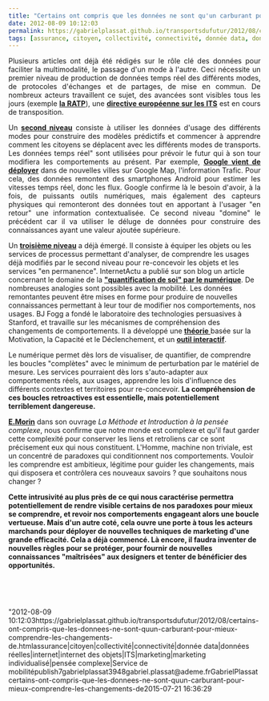 ```yaml
---
title: "Certains ont compris que les données ne sont qu'un carburant pour mieux comprendre les changements de comportements"
date: 2012-08-09 10:12:03
permalink: https://gabrielplassat.github.io/transportsdufutur/2012/08/certains-ont-compris-que-les-donnees-ne-sont-quun-carburant-pour-mieux-comprendre-les-changements-de.html
tags: [assurance, citoyen, collectivité, connectivité, donnée data, données réelles, internet, internet des objets, ITS, marketing, marketing individualisé, pensée complexe, Service de mobilité]
---
```


<p style="text-align: justify">Plusieurs articles ont déjà été rédigés sur le rôle clé des données pour faciliter la multimodalité, le passage d'un mode à l'autre. Ceci nécessite un premier niveau de production de données temps réel des différents modes, de protocoles d'échanges et de partages, de mise en commun. De nombreux acteurs travaillent ce sujet, des avancées sont visibles tous les jours (exemple <a href="http://www.ratp.fr/de/ratp/r_70350/open-data/" target="_blank"><strong>la RATP</strong></a>), une <a href="http://ec.europa.eu/transport/its/road/action_plan/action_plan_en.htm" target="_blank"><strong>directive européenne sur les ITS</strong></a> est en cours de transposition.</p> <p style="text-align: justify">Un <a href="https://gabrielplassat.github.io/transportsdufutur/2012/06/les-donnees-peuvent-changer-nos-pratiques-et-notre-rapport-aux-autres.html" target="_blank"><strong>second niveau</strong></a> consiste à utiliser les données d'usage des différents modes pour construire des modèles prédictifs et commencer à apprendre comment les citoyens se déplacent avec les différents modes de transports. Les données temps réel" sont utilisées pour prévoir le futur qui à son tour modifiera les comportements au présent. Par exemple, <a href=""http://www.technologyreview.com/news/428732/androids-rise-helps-google-grow-its-traffic/"" target=""_blank""><strong>Google vient de déployer</strong></a> dans de nouvelles villes sur Google Map, l'information Trafic. Pour cela, des données remontent des smartphones Android pour estimer les vitesses temps réel, donc les flux. Google confirme là le besoin d'avoir, à la fois, de puissants outils numériques, mais également des capteurs physiques qui remonteront des données tout en apportant à l'usager "en retour" une information contextualisée. Ce second niveau "domine" le précédent car il va utiliser le déluge de données pour construire des connaissances ayant une valeur ajoutée supérieure.</p> <p style=""text-align: justify"">Un <a href="https://gabrielplassat.github.io/transportsdufutur/2012/03/metanote-13-les-innovations-cles-dans-les-transports-les-services-de-mobilites-et-les-chaines-logist.html"" target=""_blank""><strong>troisième niveau</strong></a> a déjà émergé. Il consiste à équiper les objets ou les services de processus permettant d'analyser, de comprendre les usages déjà modifiés par le second niveau pour re-concevoir les objets et les services "en permanence". InternetActu a publié sur son blog un article concernant le domaine de la <a href=""http://internetactu.blog.lemonde.fr/2012/08/07/de-la-mesure-de-soi-23-des-outils-au-service-de-soi/"" target=""_blank""><strong>"quantification de soi" par le numérique</strong></a>. De nombreuses analogies sont possibles avec la mobilité. Les données remontantes peuvent être mises en forme pour produire de nouvelles connaissances permettant à leur tour de modifier nos comportements, nos usages. BJ Fogg a fondé le laboratoire des technologies persuasives à Stanford,  et travaille sur les mécanismes de compréhension des changements de  comportements. Il a développé une <a href=""http://www.behaviormodel.org/"" target=""_blank""><strong>théorie</strong> </a>basée sur la Motivation, la Capacité et le Déclenchement, et un <a href=""http://www.behaviorwizard.org/wp/"" target=""_blank""><strong>outil interactif</strong></a>. </p>  <!--more-->   <p style=""text-align: justify""><a class=""asset-img-link"" href="https://gabrielplassat.github.io/transportsdufutur/wp-content/uploads/sites/6/old/6a0120a66d2ad4970b01774403519e970d-pi.jpg""><img alt=""Pasted-graphic"" class=""asset  asset-image at-xid-6a0120a66d2ad4970b01774403519e970d"" src=""/wp-content/uploads/sites/6/old/6a0120a66d2ad4970b01774403519e970d-500wi.jpg"" style=""margin-left: automargin-right: auto"" title=""Pasted-graphic"" /></a><br />Le numérique permet dès lors de visualiser, de quantifier, de comprendre les boucles "complètes" avec le minimum de perturbation par le matériel de mesure. Les services pourraient dès lors s'auto-adapter aux comportements réels, aux usages, apprendre les lois d'influence des différents contextes et territoires pour re-concevoir. <strong>La compréhension de ces boucles retroactives est essentielle, mais potentiellement terriblement dangereuse.</strong></p> <p style=""text-align: justify""><a href="https://gabrielplassat.github.io/transportsdufutur/2011/04/metanote-tdf-11-transports-mobilites-introduction-a-la-pensee-complexe.html"" target=""_blank""><strong>E.Morin</strong></a> dans son ouvrage <em>La Méthode et Introduction à la pensée complexe</em>, nous confirme que notre monde est complexe et qu'il faut garder cette complexité pour conserver les liens et retroliens car ce sont précisement eux qui nous constituent. L'Homme, machine non triviale, est un concentré de paradoxes qui conditionnent nos comportements. Vouloir les comprendre est ambitieux, légitime pour guider les changements, mais qui disposera et contrôlera ces nouveaux savoirs ? que souhaitons nous changer ?</p> <p style=""text-align: justify""><strong>Cette intrusivité au plus près de ce qui nous caractérise permettra potentiellement de rendre visible certains de nos paradoxes pour mieux se comprendre, et revoir nos comportements engageant alors une boucle vertueuse. Mais d'un autre coté, cela ouvre une porte à tous les acteurs marchands pour déployer de nouvelles techniques de marketing d'une grande efficacité. Cela a déjà commencé. Là encore, il faudra inventer de nouvelles règles pour se protéger, pour fournir de nouvelles connaissances "maîtrisées" aux designers et tenter de bénéficier des opportunités.</strong></p> <p style=""text-align: justify""> </p> <p style=""text-align: justify""> </p>"2012-08-09 10:12:03https://gabrielplassat.github.io/transportsdufutur/2012/08/certains-ont-compris-que-les-donnees-ne-sont-quun-carburant-pour-mieux-comprendre-les-changements-de.htmlassurance|citoyen|collectivité|connectivité|donnée data|données réelles|internet|internet des objets|ITS|marketing|marketing individualisé|pensée complexe|Service de mobilitépublish7gabrielplassat3948gabriel.plassat@ademe.frGabrielPlassatcertains-ont-compris-que-les-donnees-ne-sont-quun-carburant-pour-mieux-comprendre-les-changements-de2015-07-21 16:36:29
